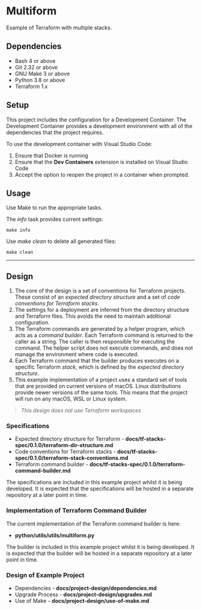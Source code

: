 # Multiform

Example of Terraform with multiple stacks.

## Dependencies

- Bash 4 or above
- Git 2.32 or above
- GNU Make 3 or above
- Python 3.8 or above
- Terraform 1.x

## Setup

This project includes the configuration for a Development Container. The Development Container provides a development environment with all of the dependencies that the project requires.

To use the development container with Visual Studio Code:

1. Ensure that Docker is running
2. Ensure that the **Dev Containers** extension is installed on Visual Studio Code
3. Accept the option to reopen the project in a container when prompted.

## Usage

Use Make to run the appropriate tasks.

The *info* task provides current settings:

    make info

Use *make clean* to delete all generated files:

    make clean

---

## Design 

1. The core of the design is a set of conventions for Terraform projects. These consist of an *expected directory structure* and a set of *code conventions for Terraform stacks*.
2. The settings for a deployment are inferred from the directory structure and Terraform files. This avoids the need to maintain additional configuration.
3. The Terraform commands are generated by a helper program, which acts as a *command builder*. Each Terraform command is returned to the caller as a string. The caller is then responsible for executing the command. The helper script does not execute commands, and does not manage the environment where code is executed.
4. Each Terraform command that the builder produces executes on a specific Terraform *stack*, which is defined by the *expected directory structure*.
5. This example implementation of a project uses a standard set of tools that are provided on current versions of macOS. Linux distributions provide newer versions of the same tools. This means that the project will run on any macOS, WSL or Linux system.

> *This design does not use Terraform workspaces*

### Specifications

- Expected directory structure for Terraform - **docs/tf-stacks-spec/0.1.0/terraform-dir-structure.md**
- Code conventions for Terraform stacks - **docs/tf-stacks-spec/0.1.0/terraform-stack-conventions.md**
- Terraform command builder - **docs/tf-stacks-spec/0.1.0/terraform-command-builder.md**

The specifications are included in this example project whilst it is being developed. It is expected that the specifications will be hosted in a separate repository at a later point in time.

### Implementation of Terraform Command Builder

The current implementation of the Terraform command builder is here:

- **python/utils/utils/multiform.py**

The builder is included in this example project whilst it is being developed. It is expected that the builder will be hosted in a separate repository at a later point in time.

### Design of Example Project

- Dependencies - **docs/project-design/dependencies.md**
- Upgrade Process - **docs/project-design/upgrades.md**
- Use of Make - **docs/project-design/use-of-make.md**
